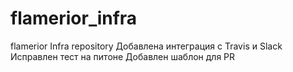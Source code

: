 # flamerior_infra
flamerior Infra repository
Добавлена интеграция с Travis и Slack
Исправлен тест на питоне
Добавлен шаблон для PR
